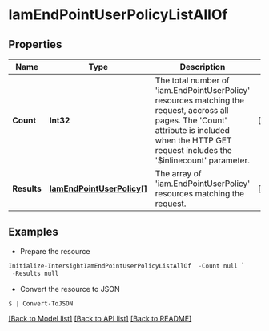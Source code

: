 # IamEndPointUserPolicyListAllOf
## Properties

Name | Type | Description | Notes
------------ | ------------- | ------------- | -------------
**Count** | **Int32** | The total number of &#39;iam.EndPointUserPolicy&#39; resources matching the request, accross all pages. The &#39;Count&#39; attribute is included when the HTTP GET request includes the &#39;$inlinecount&#39; parameter. | [optional] 
**Results** | [**IamEndPointUserPolicy[]**](IamEndPointUserPolicy.md) | The array of &#39;iam.EndPointUserPolicy&#39; resources matching the request. | [optional] 

## Examples

- Prepare the resource
```powershell
Initialize-IntersightIamEndPointUserPolicyListAllOf  -Count null `
 -Results null
```

- Convert the resource to JSON
```powershell
$ | Convert-ToJSON
```

[[Back to Model list]](../README.md#documentation-for-models) [[Back to API list]](../README.md#documentation-for-api-endpoints) [[Back to README]](../README.md)


